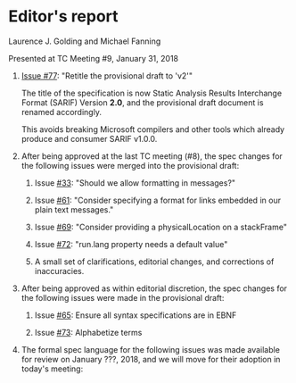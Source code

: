 # Editor's report

Laurence J. Golding and Michael Fanning

Presented at TC Meeting #9, January 31, 2018

1. [Issue #77](https://github.com/oasis-tcs/sarif-spec/issues/77): "Retitle the provisional draft to 'v2'"

    The title of the specification is now Static Analysis Results Interchange Format (SARIF) Version **2.0**, and the provisional draft document is renamed accordingly.

    This avoids breaking Microsoft compilers and other tools which already produce and consumer SARIF v1.0.0.

2. After being approved at the last TC meeting (#8), the spec changes for the following issues were merged into the provisional draft:

    1. Issue [#33](https://github.com/oasis-tcs/sarif-spec/issues/33): "Should we allow formatting in messages?"

    2. Issue [#61](https://github.com/oasis-tcs/sarif-spec/issues/61): "Consider specifying a format for links embedded in our plain text messages."

    3. Issue [#69](https://github.com/oasis-tcs/sarif-spec/issues/69): "Consider providing a physicalLocation on a stackFrame"

    4. Issue [#72](https://github.com/oasis-tcs/sarif-spec/issues/72): "run.lang property needs a default value"

    5. A small set of clarifications, editorial changes, and corrections of inaccuracies.

2. After being approved as within editorial discretion, the spec changes for the following issues were made in the provisional draft:

    1. Issue [#65](https://github.com/oasis-tcs/sarif-spec/issues/65): Ensure all syntax specifications are in EBNF
    
    2. Issue [#73](https://github.com/oasis-tcs/sarif-spec/issues/73): Alphabetize terms
     
2. The formal spec language for the following issues was made available for review on January ???, 2018, and we will move for their adoption in today's meeting:

